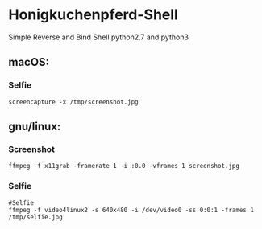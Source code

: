 # Honigkuchenpferd-Shell

Simple Reverse and Bind Shell 
python2.7 and python3



## macOS:
### Selfie
```
screencapture -x /tmp/screenshot.jpg
```
## gnu/linux:
### Screenshot
```
ffmpeg -f x11grab -framerate 1 -i :0.0 -vframes 1 screenshot.jpg
```
### Selfie
```
#Selfie
ffmpeg -f video4linux2 -s 640x480 -i /dev/video0 -ss 0:0:1 -frames 1 /tmp/selfie.jpg
```


